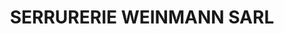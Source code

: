 ---
title: "SERRURERIE WEINMANN SARL"
url: /strasbourg/serrurerie-weinmann-sarl/
shop: serrurier
---